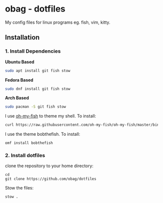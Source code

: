 # obag - dotfiles
My config files for linux programs eg. fish, vim, kitty.

## Installation

### 1. Install Dependencies

**Ubuntu Based**
```sh
sudo apt install git fish stow
```

**Fedora Based**
```sh
sudo dnf install git fish stow
```

**Arch Based**
```sh
sudo pacman -S git fish stow
```

I use [oh-my-fish](https://github.com/oh-my-fish/oh-my-fish) to theme my shell. To install:
```sh
curl https://raw.githubusercontent.com/oh-my-fish/oh-my-fish/master/bin/install | fish
```

I use the theme bobthefish. To install:
```sh
omf install bobthefish
```

### 2. Install dotfiles
clone the repository to your home directory:
```
cd
git clone https://github.com/obag/dotfiles
```

Stow the files:
```sh
stow .
```


